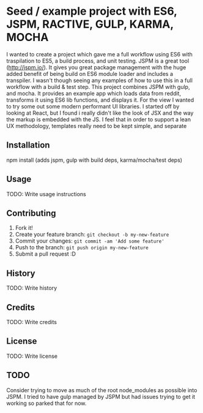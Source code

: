 # Seed / example project with ES6, JSPM, RACTIVE, GULP, KARMA, MOCHA

I wanted to create a project which gave me a full workflow using ES6 with traspilation
to ES5, a build process, and unit testing.
JSPM is a great tool (http://jspm.io/). It gives you great package management with the
huge added benefit of being build on ES6 module loader and includes a transpiler. I wasn't
though seeing any examples of how to use this in a full workflow with a build & test step.
This project combines JSPM with gulp, and mocha. It provides an example app which loads
data from reddit, transforms it using ES6 lib functions, and displays it.
For the view I wanted to try some out some modern performant UI libraries. I started off
by looking at React, but I found i really didn't like the look of JSX and the way the markup
is embedded with the JS. I feel that in order to support a lean UX methodology, templates
really need to be kept simple, and separate

## Installation

npm install (adds jspm, gulp with build deps, karma/mocha/test deps)

## Usage

TODO: Write usage instructions

## Contributing

1. Fork it!
2. Create your feature branch: `git checkout -b my-new-feature`
3. Commit your changes: `git commit -am 'Add some feature'`
4. Push to the branch: `git push origin my-new-feature`
5. Submit a pull request :D

## History

TODO: Write history

## Credits

TODO: Write credits

## License

TODO: Write license

## TODO

Consider trying to move as much of the root node_modules as possible into
JSPM. I tried to have gulp managed by JSPM but had issues trying to get
it working so parked that for now.